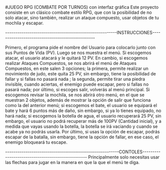 #JUEGO RPG (COMBATE POR TURNOS) con interfaz gráfica
Este proyecto consiste en un clásico combate estilo RPG, que con la posibilidad de no solo atacar, sino también, realizar un ataque compuesto, usar objetos de tu mochila y escapar.

--------------------------------------------------------INSTRUCCIONES-------------------------------------------------

Primero, el programa pide el nombre del Usuario para colocarlo junto con sus Puntos de Vida (PV). Luego se nos muestra el menú. Si escogemos atacar, el usuario atacará y le quitará 12 PV. En cambio, si escogemos realizar Ataques Compuestos, se nos abrirá el menú de Ataques Compuestos, en este salen 3 opciones; la primera, permite realizar un movimiento de judo, este quita 25 PV, sin embargo, tiene la posibilidad de fallar y si fallas no pasará nada ; la segunda, permite tirar una piedra invisible, cuando aciertas, el enemigo puede escapar, pero si fallas no pasará nada; por último, si escoges salir, volverás al menú principal. Si escogemos revisar la mochila, se nos abrirá otro menú, en el que se muestran 2 objetos, además de mostrar la opción de salir que funciona como la del anterior menú; si escogemos el bate, el usuario se equipará el bate y hará 6 puntos más de daño, sin embargo, si ya lo tienes equipado, no hará nada; si escogemos la botella de agua, el usuario recuperará 25 PV, sin embargo, el usuario no podrá recuperar más de 100PV (Cantidad inicial), y a medida que vayas usando la botella, la botella se irá vaciando y cuando se acabe ya no podrás usarla. Por último, si usas la opción de escapar, podrás escapar de la batalla, sin embargo, tiene la opción de fallar, en ese caso, el enemigo bloqueará tu escape.

---------------------------------------------------------CONTOLES--------------------------------------------------
Principalmente solo necesitas usar las flechas para jugar en la manera en que la que el menú te diga.

